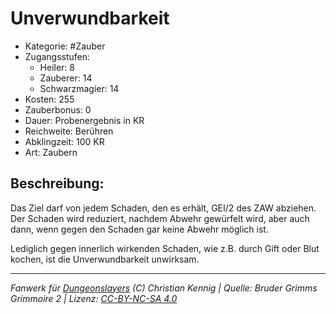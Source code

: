 # Unverwundbarkeit

- Kategorie: #Zauber
- Zugangsstufen:
  - Heiler: 8
  - Zauberer: 14
  - Schwarzmagier: 14
- Kosten: 255
- Zauberbonus: 0
- Dauer: Probenergebnis in KR
- Reichweite: Berühren
- Abklingzeit: 100 KR
- Art: Zaubern

## Beschreibung:

Das Ziel darf von jedem Schaden, den es erhält, GEI/2 des ZAW abziehen. Der Schaden wird reduziert, nachdem Abwehr gewürfelt wird, aber auch dann, wenn gegen den Schaden gar keine Abwehr möglich ist.

Lediglich gegen innerlich wirkenden Schaden, wie z.B. durch Gift oder Blut kochen, ist die Unverwundbarkeit unwirksam.

---

_Fanwerk für [Dungeonslayers](https://www.dungeonslayers.net/) (C) Christian Kennig | Quelle: Bruder Grimms Grimmoire 2 | Lizenz: [CC-BY-NC-SA 4.0](https://creativecommons.org/licenses/by-nc-sa/4.0/deed.de)_
